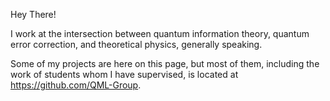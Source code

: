 Hey There! 

I work at the intersection between quantum information theory, quantum error correction, and theoretical physics, generally speaking. 

Some of my projects are here on this page, but most of them, including the work of students whom I have supervised, is located at https://github.com/QML-Group. 
